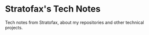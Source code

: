 # Stratofax's Tech Notes

Tech notes from Stratofax, about my repositories and other technical projects.


